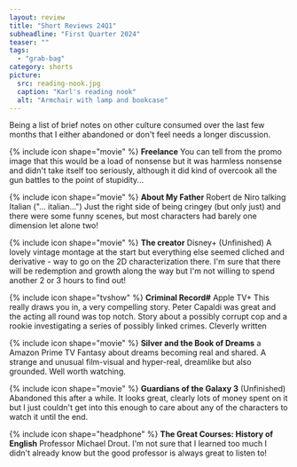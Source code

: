 ```yaml
---
layout: review
title: "Short Reviews 24Q1"
subheadline: "First Quarter 2024"
teaser: ""
tags:
  - "grab-bag"
category: shorts
picture:
  src: reading-nook.jpg
  caption: "Karl's reading nook"
  alt: "Armchair with lamp and bookcase"
---
```


Being a list of brief notes on other culture consumed over the last few months that I either abandoned or don't feel needs a longer discussion.

{% include icon shape="movie" %} **Freelance** You can tell from the promo image that this would be a load of nonsense
but it was harmless nonsense and didn't take itself too seriously, although it did
kind of overcook all the gun battles to the point of stupidity...

{% include icon shape="movie" %} **About My Father** Robert de Niro talking Italian ("... italian...") Just the right side of being
cringey (but only just) and there were some funny scenes, but most characters had barely one dimension let alone two!

{% include icon shape="movie" %} **The creator** Disney+ (Unfinished) A lovely vintage montage at the start but
everything else seemed cliched and derivative - way to go on the 2D characterization there. I'm sure that there
will be redemption and growth along the way but I'm not willing to spend another 2 or 3 hours to find out!

{% include icon shape="tvshow" %} **Criminal Record#** Apple TV+ This really draws you in, a very compelling story. Peter Capaldi was great and the acting all round was top notch.
Story about a possibly corrupt cop and a rookie investigating a series of possibly linked crimes. Cleverly written

{% include icon shape="movie" %} **Silver and the Book of Dreams** a Amazon Prime TV Fantasy about dreams becoming real and shared.
A strange and unusual film-visual and hyper-real, dreamlike but also grounded. Well worth watching.

{% include icon shape="movie" %} **Guardians of the Galaxy 3** (Unfinished) Abandoned this after a while. It looks great,
clearly lots of money spent on it but I just couldn't get into this enough to care about any of the characters
to watch it until the end.

{% include icon shape="headphone" %} **The Great Courses: History of English** Professor Michael Drout. I'm not sure
that I learned too much I didn't already know but the good professor is always great to listen to!

